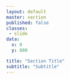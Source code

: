 ```yaml
---
layout: default
master: section
published: false
classes:
 - slide
data:
  x: 0
  y: 800

title: "Section Title"
subtitle: "Subtitle"
---
```

